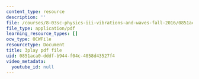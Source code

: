 ```yaml
---
content_type: resource
description: ''
file: /courses/8-03sc-physics-iii-vibrations-and-waves-fall-2016/0851aca0dddfb944f04c4058d43527f4_T2n6fVybLcU.pdf
file_type: application/pdf
learning_resource_types: []
ocw_type: OCWFile
resourcetype: Document
title: 3play pdf file
uid: 0851aca0-dddf-b944-f04c-4058d43527f4
video_metadata:
  youtube_id: null
---
```

